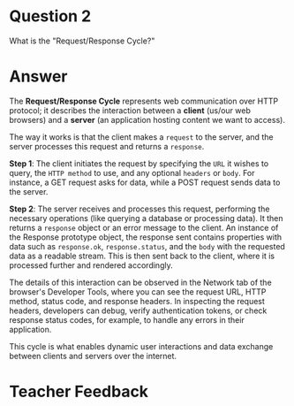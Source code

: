 # Question 2

What is the "Request/Response Cycle?"

# Answer

The **Request/Response Cycle** represents web communication over HTTP protocol; it describes the interaction between a **client** (us/our web browsers) and a **server** (an application hosting content we want to access).

The way it works is that the client makes a `request` to the server, and the server processes this request and returns a `response`.

**Step 1**: The client initiates the request by specifying the `URL` it wishes to query, the `HTTP method` to use, and any optional `headers` or `body`. For instance, a GET request asks for data, while a POST request sends data to the server.

**Step 2**: The server receives and processes this request, performing the necessary operations (like querying a database or processing data). It then returns a `response` object or an error message to the client. An instance of the Response prototype object, the response sent contains properties with data such as `response.ok`, `response.status`, and the `body` with the requested data as a readable stream. This is then sent back to the client, where it is processed further and rendered accordingly.

The details of this interaction can be observed in the Network tab of the browser's Developer Tools, where you can see the request URL, HTTP method, status code, and response headers. In inspecting the request headers, developers can debug, verify authentication tokens, or check response status codes, for example, to handle any errors in their application.

This cycle is what enables dynamic user interactions and data exchange between clients and servers over the internet.

# Teacher Feedback
